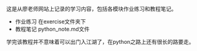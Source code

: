 这是从廖老师网站上记录的学习内容，包括各模块作业练习和教程笔记。
- 作业练习
在exercise文件夹下
- 教程笔记
python_note.md文件

学完该教程并不意味着可以出门入江湖了，在python之路上还有很长的路要走。
